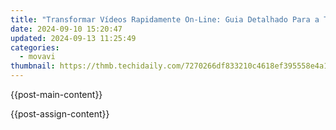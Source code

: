 ```yaml
---
title: "Transformar Vídeos Rapidamente On-Line: Guia Detalhado Para a Transição De WMV Para MP4 Com as Ferramentas Facilmente Utilizáveis No Sítio Movavi"
date: 2024-09-10 15:20:47
updated: 2024-09-13 11:25:49
categories:
  - movavi
thumbnail: https://thmb.techidaily.com/7270266df833210c4618ef395558e4a1dd14a566be785a358865debf94836fef.jpg
---
```


{{post-main-content}}

<ins class="adsbygoogle"
     style="display:block"
     data-ad-format="autorelaxed"
     data-ad-client="ca-pub-7571918770474297"
     data-ad-slot="1223367746"></ins>

{{post-assign-content}}

<ins class="adsbygoogle"
     style="display:block"
     data-ad-client="ca-pub-7571918770474297"
     data-ad-slot="8358498916"
     data-ad-format="auto"
     data-full-width-responsive="true"></ins>
